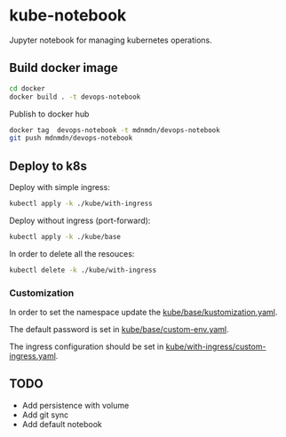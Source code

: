# kube-notebook

Jupyter notebook for managing kubernetes operations.



## Build docker image


```bash
cd docker
docker build . -t devops-notebook
```

Publish to docker hub

```bash
docker tag  devops-notebook -t mdnmdn/devops-notebook
git push mdnmdn/devops-notebook
```

## Deploy to k8s


Deploy with simple ingress:

```bash
kubectl apply -k ./kube/with-ingress
```

Deploy without ingress (port-forward):

```bash
kubectl apply -k ./kube/base
```

In order to delete all the resouces:

```bash
kubectl delete -k ./kube/with-ingress
```



### Customization

In order to set the namespace update the [kube/base/kustomization.yaml](kube/base/kustomization.yaml).

The default password is set in [kube/base/custom-env.yaml](kube/base/custom-env.yaml).

The ingress configuration should be set in [kube/with-ingress/custom-ingress.yaml](kube/with-ingress/custom-ingress.yaml).


## TODO

* Add persistence with volume
* Add git sync
* Add default notebook

